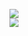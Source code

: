 [![](https://img.shields.io/badge/Made%20With-Github%20Spray-lightgrey.svg?style=for-the-badge&logo=github)](https://github.com/Annihil/github-spray#31392)  
[![](https://i.imgur.com/2DrTn0Z.gif)](https://github.com/Annihil/github-spray)